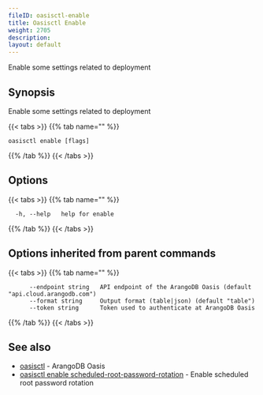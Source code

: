 ```yaml
---
fileID: oasisctl-enable
title: Oasisctl Enable
weight: 2705
description: 
layout: default
---
```

Enable some settings related to deployment

## Synopsis

Enable some settings related to deployment

{{< tabs >}}
{{% tab name="" %}}
```
oasisctl enable [flags]
```
{{% /tab %}}
{{< /tabs >}}

## Options

{{< tabs >}}
{{% tab name="" %}}
```
  -h, --help   help for enable
```
{{% /tab %}}
{{< /tabs >}}

## Options inherited from parent commands

{{< tabs >}}
{{% tab name="" %}}
```
      --endpoint string   API endpoint of the ArangoDB Oasis (default "api.cloud.arangodb.com")
      --format string     Output format (table|json) (default "table")
      --token string      Token used to authenticate at ArangoDB Oasis
```
{{% /tab %}}
{{< /tabs >}}

## See also

* [oasisctl](../oasisctl-options)	 - ArangoDB Oasis
* [oasisctl enable scheduled-root-password-rotation](oasisctl-enable-scheduled-root-password-rotation)	 - Enable scheduled root password rotation

